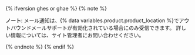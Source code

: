 {% ifversion ghes or ghae %}
{% note %}

**ノート**: メール通知は、{% data variables.product.product_location %}でアウトバウンドメールサポートが有効化されている場合にのみ受信できます。 詳しい情報については、サイト管理者にお問い合わせください。

{% endnote %}
{% endif %}

